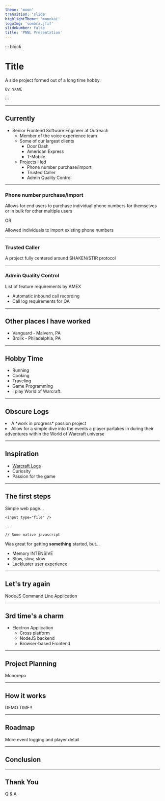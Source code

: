```yaml
---
theme: 'moon'
transition: 'slide'
highlightTheme: 'monokai'
logoImg: 'sombra.jfif'
slideNumber: false
title: 'PNNL Presentation'
---
```


::: block

# Title

A side project formed out of a long time hobby.

<small>By: [NAME](https://github.com/obscurelyme)</small>

:::

---

## Currently

- Senior Frontend Software Engineer at Outreach
  - Member of the voice experience team
  - Some of our largest clients
    - Door Dash
    - American Express
    - T-Mobile
  - Projects I led
    - Phone number purchase/import
    - Trusted Caller
    - Admin Quality Control

---

### Phone number purchase/import

Allows for end users to purchase individual phone numbers for themselves or in bulk for other multiple users

OR

Allowed individuals to import existing phone numbers

---

### Trusted Caller

A project fully centered around SHAKEN/STIR protocol

---

### Admin Quality Control

List of feature requirements by AMEX

- Automatic inbound call recording
- Call log requirements for QA

---

## Other places I have worked

- Vanguard - Malvern, PA
- Brolik - Philadelphia, PA

---

## Hobby Time

- Running
- Cooking
- Traveling
- Game Programming
  <li class="fragment">I play World of Warcraft.</li>

---

## Obscure Logs

<li class="fragment">A *work in progress* passion project</li>
<li class="fragment">Allow for a simple dive into the events a player partakes in during their adventures within the World of Warcraft universe</li>

---

## Inspiration

- [Warcraft Logs](https://warcraftlogs.com)
- Curiosity
- Passion for the game

---

## The first steps

Simple web page...

```
<input type="file" />

...

// Some native javascript
```

Was great for getting **something** started, but...

- Memory INTENSIVE
- Slow, slow, slow
- Lackluster user experience

---

## Let's try again

NodeJS Command Line Application

---

## 3rd time's a charm

- Electron Application
  - Cross platform
  - NodeJS backend
  - Browser-based Frontend

---

## Project Planning

Monorepo

---

## How it works

DEMO TIME!!

---

## Roadmap

More event logging and player detail

---

## Conclusion

---

## Thank You

Q & A
